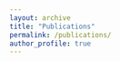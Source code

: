 ```yaml
---
layout: archive
title: "Publications"
permalink: /publications/
author_profile: true
---
```


<!--
<br>
<b>[Learning Navigation Costs from Demonstrations with Semantic
Observations](http://tianyudwang.github.io/publications/L4DC20)</b> <br> 
<b>Tianyu Wang</b>, Vikas Dhiman, Nikolay Atanasov.
<i>Learning for Dynamics and Control</i>. <b>L4DC 2020</b>.

<b>[Learning Navigation Cost from Demonstrations in Partially Observable Environments](http://tianyudwang.github.io/publications/ICRA20)</b> <br> 
<b>Tianyu Wang</b>, Vikas Dhiman, Nikolay Atanasov.
<i>International Conference on Robotics and Automation</i>. <b>ICRA 2020</b>.

<b>[Large Scale Model Predictive Control with Neural Networks and Primal Active Sets](http://tianyudwang.github.io/publications/NNMPC)</b> <br> 
Steven Chen, <b>Tianyu Wang</b>, Nikolay Atanasov, Vijay Kumar, Manfred Morari.
<i>ArXiv 2019</i>.
-->